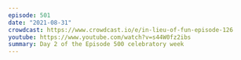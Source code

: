 ```yaml
---
episode: 501
date: "2021-08-31"
crowdcast: https://www.crowdcast.io/e/in-lieu-of-fun-episode-126
youtube: https://www.youtube.com/watch?v=s44W0fz2ibs
summary: Day 2 of the Episode 500 celebratory week
---
```

